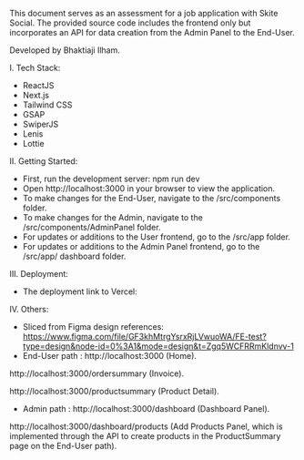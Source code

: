 This document serves as an assessment for a job application with Skite Social. The provided source code includes the frontend only but incorporates an API for data creation from the Admin Panel to the End-User.

Developed by Bhaktiaji Ilham.

I. Tech Stack:
- ReactJS
- Next.js
- Tailwind CSS
- GSAP
- SwiperJS
- Lenis
- Lottie

II. Getting Started:
- First, run the development server: npm run dev
- Open http://localhost:3000 in your browser to view the application.
- To make changes for the End-User, navigate to the /src/components folder.
- To make changes for the Admin, navigate to the /src/components/AdminPanel folder.
- For updates or additions to the User frontend, go to the /src/app folder.
- For updates or additions to the Admin Panel frontend, go to the /src/app/ dashboard folder.

III. Deployment:
- The deployment link to Vercel:

IV. Others:
- Sliced from Figma design references: https://www.figma.com/file/GF3khMtrgYsrxRjLVwuoWA/FE-test?type=design&node-id=0%3A1&mode=design&t=Zgq5WCFRRmKldnvv-1 
- End-User path :
http://localhost:3000 (Home).

http://localhost:3000/ordersummary (Invoice).

http://localhost:3000/productsummary (Product Detail).

- Admin path :
http://localhost:3000/dashboard (Dashboard Panel).

http://localhost:3000/dashboard/products (Add Products Panel, which is implemented through the API to create products in the ProductSummary page on the End-User path).